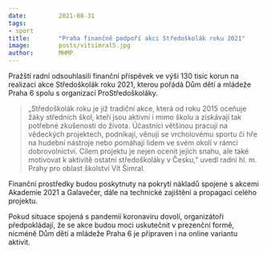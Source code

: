 ```yaml
---
date:         2021-08-31
tags:         
- sport
title:        "Praha finančně podpoří akci Středoškolák roku 2021"
image: 	      posts/vitsimral5.jpg
author:       MHMP
---
```


Pražští radní odsouhlasili finanční příspěvek ve výši 130 tisíc korun na realizaci akce Středoškolák roku 2021, kterou pořádá Dům dětí a mládeže Praha 6 spolu s organizací ProStředoškoláky.

> „Středoškolák roku je již tradiční akce, která od roku 2015 oceňuje žáky středních škol, kteří jsou aktivní i mimo školu a získávají tak potřebné zkušenosti do života. Účastníci většinou pracují na vědeckých projektech, podnikají, věnují se vrcholovému sportu či hře na hudební nástroje nebo pomáhají lidem ve svém okolí v rámci dobrovolnictví. Cílem projektu je nejen ocenit jejich snahu, ale také motivovat k aktivitě ostatní středoškoláky v Česku,” uvedl radní hl. m. Prahy pro oblast školství Vít Šimral.

Finanční prostředky budou poskytnuty na pokrytí nákladů spojené s akcemi Akademie 2021 a Galavečer, dále na technické zajištění a propagaci celého projektu.

Pokud situace spojená s pandemií koronaviru dovolí, organizátoři předpokládají, že se akce budou moci uskutečnit v prezenční formě, nicméně Dům dětí a mládeže Praha 6 je připraven i na online variantu aktivit.
